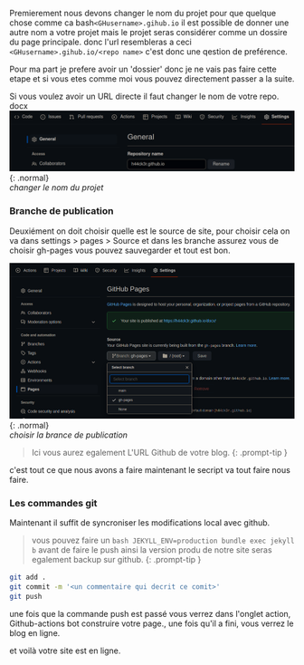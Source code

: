 Premierement nous devons changer le nom du projet pour que quelque chose comme ca bash`<GHusername>.gihub.io` il est possible de donner une autre nom a votre projet mais le projet seras considérer comme un dossire du page principale. donc l'url resembleras a ceci `<GHusername>.gihub.io/<repo name>` c'est donc une qestion de preférence.     

Pour ma part je prefere avoir un 'dossier' donc je ne vais pas faire cette etape et si vous etes comme moi vous pouvez directement passer a la suite.

Si vous voulez avoir un URL directe il faut changer le nom de votre repo.    
docx
![changer le nom du projet](Rename-repo.png){: .normal}        
_changer le nom du projet_

### Branche de publication 
Deuxiément on doit choisir quelle est le source de site, pour choisir cela on va dans settings > pages > Source  et dans les branche assurez vous de choisir gh-pages vous pouvez sauvegarder et tout est bon.

![choisir la brance de publication](source.png){: .normal}       
_choisir la brance de publication_

> Ici vous aurez egalement L'URL Github de votre blog.
{: .prompt-tip }

c'est tout ce que nous avons a faire maintenant le secript va tout faire nous faire.


### Les commandes git
Maintenant il suffit de syncroniser les modifications local avec github.

> vous pouvez faire un ```bash
JEKYLL_ENV=production bundle exec jekyll b``` avant de faire le push ainsi la version produ de notre site seras egalement backup sur github.
{: .prompt-tip }

```bash
git add .
git commit -m '<un commentaire qui decrit ce comit>'
git push
```
une fois que la commande push est passé vous verrez dans l'onglet action, Github-actions bot construire votre page., une fois qu'il a fini, vous verrez le blog en ligne.

et voilà votre site est en ligne.